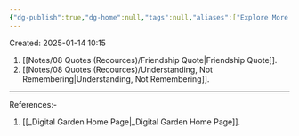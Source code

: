 ```yaml
---
{"dg-publish":true,"dg-home":null,"tags":null,"aliases":["Explore More Quotes","Quotes"],"permalink":"/notes/08-quotes-recources/quotes/","dgPassFrontmatter":true,"updated":"2025-02-19T18:20:43.379+05:30"}
---
```


Created: 2025-01-14 10:15

1. [[Notes/08 Quotes (Recources)/Friendship Quote\|Friendship Quote]].
2. [[Notes/08 Quotes (Recources)/Understanding, Not Remembering\|Understanding, Not Remembering]].

---

References:-
1. [[_Digital Garden Home Page\|_Digital Garden Home Page]].